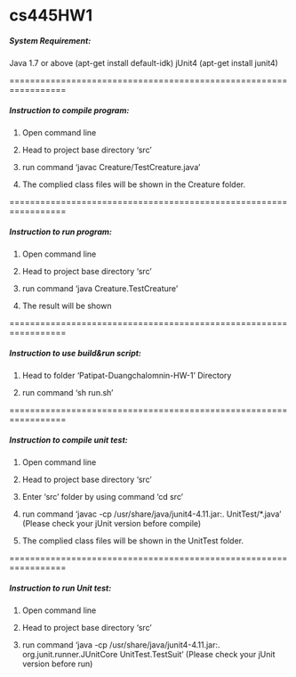 # cs445HW1

##### System Requirement: 
Java 1.7 or above (apt-get install default-idk)
jUnit4 (apt-get install junit4)

=================================================================

##### Instruction to compile program:

1. Open command line

2. Head to project base directory ‘src’

3. run command ‘javac Creature/TestCreature.java’

4. The complied class files will be shown in the Creature folder.

=================================================================

##### Instruction to run program:

1. Open command line

2. Head to project base directory ‘src’

3. run command ‘java Creature.TestCreature’

4. The result will be shown

=================================================================

##### Instruction to use build&run script:

1. Head to folder ‘Patipat-Duangchalomnin-HW-1’ Directory

2. run command ‘sh run.sh’

=================================================================

##### Instruction to compile unit test:

1. Open command line

2. Head to project base directory ‘src’

3. Enter ‘src’ folder by using command ‘cd src’

4. run command ‘javac -cp /usr/share/java/junit4-4.11.jar:. UnitTest/*.java’ (Please check your jUnit version before compile)

5. The complied class files will be shown in the UnitTest folder.


=================================================================

##### Instruction to run Unit test:

1. Open command line

2. Head to project base directory ‘src’

3. run command ‘java -cp /usr/share/java/junit4-4.11.jar:. org.junit.runner.JUnitCore UnitTest.TestSuit’ (Please check your jUnit version before run)